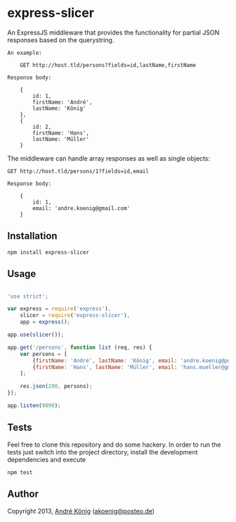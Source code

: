 # express-slicer

An ExpressJS middleware that provides the functionality for partial JSON responses based on the querystring.

    An example:

        GET http://host.tld/persons?fields=id,lastName,firstName

    Response body:

        {
            id: 1,
            firstName: 'André',
            lastName: 'König'
        },
        {
            id: 2,
            firstName: 'Hans',
            lastName: 'Müller'  
        }

The middleware can handle array responses as well as single objects:

    GET http://host.tld/persons/1?fields=id,email

    Response body:

        {
            id: 1,
            email: 'andre.koenig@gmail.com'
        }

## Installation

    npm install express-slicer

## Usage

```javascript

'use strict';

var express = require('express'),
    slicer = require('express-slicer'),
    app = express();

app.use(slicer());

app.get('/persons', function list (req, res) {
    var persons = [
        {firstName: 'André', lastName: 'König', email: 'andre.koenig@posteo.de'},
        {firstName: 'Hans', lastName: 'Müller', email: 'hans.mueller@gmail.com'}
    ];

    res.json(200, persons);
});

app.listen(9090);

```

## Tests

Feel free to clone this repository and do some hackery. In order to run the tests just switch into the project directory, install the development dependencies and execute

    npm test

## Author

Copyright 2013, [André König](http://iam.andrekoenig.info) (akoenig@posteo.de)